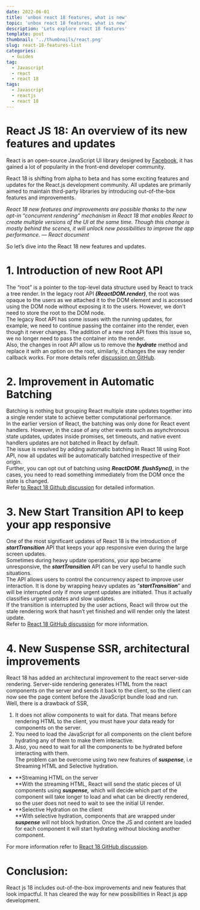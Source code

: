 ```yaml
---
date: 2022-06-01
title: 'unbox react 18 features, what is new'
topic: 'unbox react 18 features, what is new'
description: 'Lets explore react 18 features'
template: post
thumbnail: '../thumbnails/react.png'
slug: react-18-features-list
categories:
  - Guides
tag:
  - Javascript
  - react
  - react 18
tags:
  - Javascript
  - reactjs
  - react 18
---
```


React JS 18: An overview of its new features and updates
========================================================

React is an open-source JavaScript UI library designed by [Facebook](http://www.facebook.com), it has gained a lot of popularity in the front-end developer community.

React 18 is shifting from alpha to beta and has some exciting features and updates for the React.js development community. All updates are primarily aimed to maintain third-party libraries by introducing out-of-the-box features and improvements.

_React 18 new features and improvements are possible thanks to the new opt-in “concurrent rendering” mechanism in React 18 that enables React to create multiple versions of the UI at the same time. Though this change is mostly behind the scenes, it will unlock new possibilities to improve the app performance. — React document_

So let’s dive into the React 18 new features and updates.

**1\. Introduction of new Root API**
====================================

The “root” is a pointer to the top-level data structure used by React to track a tree render. In the legacy root API **_(ReactDOM.render)_**, the root was opaque to the users as we attached it to the DOM element and is accessed using the DOM node without exposing it to the users. However, we don’t need to store the root to the DOM node.  
The legacy Root API has some issues with the running updates, for example, we need to continue passing the container into the render, even though it never changes. The addition of a new root API fixes this issue so, we no longer need to pass the container into the render.  
Also, the changes in root API allow us to remove the **_hydrate_** method and replace it with an option on the root, similarly, it changes the way render callback works. For more details refer [discussion on GitHub](https://github.com/reactwg/react-18/discussions/5).

**2\. Improvement in Automatic Batching**
=========================================

Batching is nothing but grouping React multiple state updates together into a single render state to achieve better computational performance.  
In the earlier version of React, the batching was only done for React event handlers. However, in the case of any other events such as asynchronous state updates, updates inside promises, set timeouts, and native event handlers updates are not batched in React by default.  
The issue is resolved by adding automatic batching in React 18 using Root API, now all updates will be automatically batched irrespective of their origin.  
Further, you can opt out of batching using **_ReactDOM. flushSync()_**, in the cases, you need to read something immediately from the DOM once the state is changed.  
Refer [to React 18 Github discussion](https://github.com/reactwg/react-18/discussions/21) for detailed information.

**3\. New Start Transition API to keep your app responsive**
============================================================

One of the most significant updates of React 18 is the introduction of **_startTransition_** API that keeps your app responsive even during the large screen updates.  
Sometimes during heavy update operations, your app became unresponsive, the **_startTransition_** API can be very useful to handle such situations.  
The API allows users to control the concurrency aspect to improve user interaction. It is done by wrapping heavy updates as “**_startTransition_**” and will be interrupted only if more urgent updates are initiated. Thus it actually classifies urgent updates and slow updates.  
If the transition is interrupted by the user actions, React will throw out the stale rendering work that hasn’t yet finished and will render only the latest update.  
Refer to [React 18 GitHub discussion](https://github.com/reactwg/react-18/discussions/41) for more information.

**4\. New Suspense SSR, architectural improvements**
====================================================

React 18 has added an architectural improvement to the react server-side rendering. Server-side rendering generates HTML from the react components on the server and sends it back to the client, so the client can now see the page content before the JavaScript bundle load and run.  
Well, there is a drawback of SSR,

1.  It does not allow components to wait for data. That means before rendering HTML to the client, you must have your data ready for components on the server.
2.  You need to load the JavaScript for all components on the client before hydrating any of them to make them interactive.
3.  Also, you need to wait for all the components to be hydrated before interacting with them.  
    The problem can be overcome using two new features of **_suspense_**, i.e Streaming HTML and Selective hydration.

*   **Streaming HTML on the server  
    **With the streaming HTML, React will send the static pieces of UI components using **_suspense,_** which will decide which part of the component will take longer to load and what can be directly rendered, so the user does not need to wait to see the initial UI render.
*   **Selective Hydration on the client  
    **With selective hydration, components that are wrapped under **_suspense_** will not block hydration. Once the JS and content are loaded for each component it will start hydrating without blocking another component.

For more information refer to [React 18 GitHub discussion](https://github.com/reactwg/react-18/discussions/37).

**Conclusion:**
===============

React js 18 includes out-of-the-box improvements and new features that look impactful. It has cleared the way for new possibilities in React js app development.
